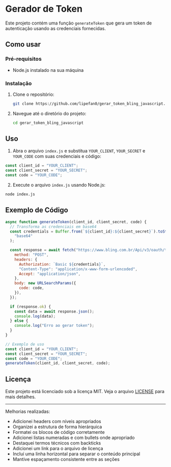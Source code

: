 # Gerador de Token

Este projeto contém uma função `generateToken` que gera um token de autenticação usando as credenciais fornecidas.

## Como usar

### Pré-requisitos

- Node.js instalado na sua máquina

### Instalação

1. Clone o repositório:

   ```bash
   git clone https://github.com/lipefan0/gerar_token_bling_javascript.git
   ```

2. Navegue até o diretório do projeto:
   ```bash
   cd gerar_token_bling_javascript
   ```

## Uso

1. Abra o arquivo `index.js` e substitua `YOUR_CLIENT`, `YOUR_SECRET` e `YOUR_CODE` com suas credenciais e código:

```javascript
const client_id = "YOUR_CLIENT";
const client_secret = "YOUR_SECRET";
const code = "YOUR_CODE";
```

2. Execute o arquivo `index.js` usando Node.js:

```bash
node index.js
```

## Exemplo de Código

```javascript
async function generateToken(client_id, client_secret, code) {
  // Transforma as credenciais em base64
  const credentials = Buffer.from(`${client_id}:${client_secret}`).toString(
    "base64"
  );

  const response = await fetch("https://www.bling.com.br/Api/v3/oauth/token", {
    method: "POST",
    headers: {
      Authorization: `Basic ${credentials}`,
      "Content-Type": "application/x-www-form-urlencoded",
      Accept: "application/json",
    },
    body: new URLSearchParams({
      code: code,
    }),
  });

  if (response.ok) {
    const data = await response.json();
    console.log(data);
  } else {
    console.log("Erro ao gerar token");
  }
}

// Exemplo de uso
const client_id = "YOUR_CLIENT";
const client_secret = "YOUR_SECRET";
const code = "YOUR_CODE";
generateToken(client_id, client_secret, code);
```

## Licença

Este projeto está licenciado sob a licença MIT. Veja o arquivo [LICENSE](LICENSE) para mais detalhes.

---

Melhorias realizadas:

- Adicionei headers com níveis apropriados
- Organizei a estrutura de forma hierárquica
- Formatei os blocos de código corretamente
- Adicionei listas numeradas e com bullets onde apropriado
- Destaquei termos técnicos com backticks
- Adicionei um link para o arquivo de licença
- Incluí uma linha horizontal para separar o conteúdo principal
- Mantive espaçamento consistente entre as seções
